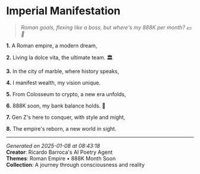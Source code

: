 # Imperial Manifestation

> *Roman goals, flexing like a boss, but where's my 888K per month? 💵🤝*

**1.** A Roman empire, a modern dream,


**2.** Living la dolce vita, the ultimate team. 🏛️


**3.** In the city of marble, where history speaks,


**4.** I manifest wealth, my vision unique.


**5.** From Colosseum to crypto, a new era unfolds,


**6.** 888K soon, my bank balance holds. 🎯


**7.** Gen Z's here to conquer, with style and might,


**8.** The empire's reborn, a new world in sight.



---

*Generated on 2025-01-08 at 08:43:18*  
**Creator**: Ricardo Barroca's AI Poetry Agent  
**Themes**: Roman Empire • 888K Month Soon  
**Collection**: A journey through consciousness and reality